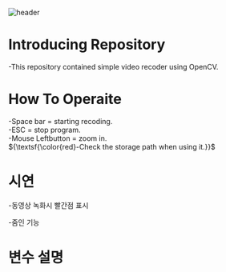 ![header](https://capsule-render.vercel.app/api?type=slice&color=auto&height=250&section=header&text=Video&nbsp;Recoder&fontSize=90)

# Introducing Repository
-This repository contained simple video recoder using OpenCV.

# How To Operaite
-Space bar = starting recoding.<br/>
-ESC = stop program.<br/>
-Mouse Leftbutton = zoom in.<br/>
${\textsf{\color{red}-Check the storage path when using it.}}$

# 시연

-동영상 녹화시 빨간점 표시<br/>

-줌인 기능<br/>

# 변수 설명
